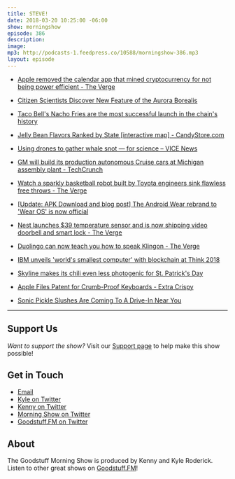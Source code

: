 ```yaml
---
title: STEVE!
date: 2018-03-20 10:25:00 -06:00
show: morningshow
episode: 386
description: 
image: 
mp3: http://podcasts-1.feedpress.co/10588/morningshow-386.mp3
layout: episode
---
```


* [Apple removed the calendar app that mined cryptocurrency for not being power efficient - The Verge](https://www.theverge.com/2018/3/14/17119474/apple-mac-calendar-app-cryptocurrency-mining)

* [Citizen Scientists Discover New Feature of the Aurora Borealis](https://gizmodo.com/citizen-scientists-discover-new-feature-of-the-aurora-b-1823771694)

* [Taco Bell's Nacho Fries are the most successful launch in the chain's history](https://www.cnbc.com/2018/03/13/taco-bells-nacho-fries-are-the-most-successful-launch-in-the-chains-history.html)

* [Jelly Bean Flavors Ranked by State [interactive map] - CandyStore.com](https://www.candystore.com/blog/facts-trivia/jelly-beans-flavor-rankings/)

* [Using drones to gather whale snot — for science – VICE News](https://news.vice.com/en_us/article/43bgvp/using-drones-to-gather-whale-snot-for-science?utm_source=vicenewstwitter)

* [GM will build its production autonomous Cruise cars at Michigan assembly plant - TechCrunch](https://techcrunch.com/2018/03/15/gm-will-build-its-production-autonomous-cruise-cars-at-michigan-assembly-plant/)

* [Watch a sparkly basketball robot built by Toyota engineers sink flawless free throws - The Verge](https://www.theverge.com/tldr/2018/3/15/17123812/basketball-robot-toyota-sparkly-arvalq-tokyo)

* [[Update: APK Download and blog post] The Android Wear rebrand to 'Wear OS' is now official](https://www.androidpolice.com/2018/03/15/android-wear-rebrand-wear-os-now-official/)

* [Nest launches $39 temperature sensor and is now shipping video doorbell and smart lock - The Verge](https://www.theverge.com/circuitbreaker/2018/3/15/17123822/nest-temperature-sensor-video-doorbell-smart-lock-price-features)

* [Duolingo can now teach you how to speak Klingon - The Verge](https://www.theverge.com/2018/3/15/17123836/duolingo-klingon-star-trek-learning-course-app-website-qapla)

* [IBM unveils 'world's smallest computer' with blockchain at Think 2018](https://mashable.com/2018/03/19/ibm-worlds-smallest-computer/#gd9bGgvZqgqK)

* [Skyline makes its chili even less photogenic for St. Patrick's Day](https://thetakeout.com/skyline-makes-its-chili-even-less-photogenic-for-st-pa-1823807757)

* [Apple Files Patent for Crumb-Proof Keyboards - Extra Crispy](http://www.myrecipes.com/extracrispy/apple-files-patent-for-curmb-proof-keyboards?xid=extracrispy_newsletter)

* [Sonic Pickle Slushes Are Coming To A Drive-In Near You](https://uproxx.com/life/sonic-pickle-slushes/)

***

## Support Us
*Want to support the show?* Visit our [Support page](https://goodstuff.fm/support) to help make this show possible!

## Get in Touch
* [Email](mailto:kyle@goodstuff.fm)
* [Kyle on Twitter](http://twitter.com/dogburps)
* [Kenny on Twitter](http://twitter.com/pizzarobotics)
* [Morning Show on Twitter](http://twitter.com/morningshowam)
* [Goodstuff.FM on Twitter](http://twitter.com/goodstufffm)

## About
The Goodstuff Morning Show is produced by Kenny and Kyle Roderick. Listen to other great shows on [Goodstuff.FM](http://goodstuff.fm/shows)!